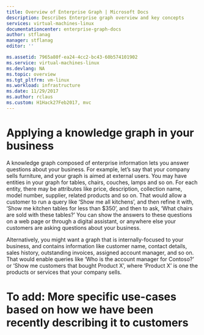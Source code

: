 ```yaml
---
title: Overview of Enterprise Graph | Microsoft Docs
description: Describes Enterprise graph overview and key concepts
services: virtual-machines-linux
documentationcenter: enterprise-graph-docs
author: stflanag
manager: stflanag
editor: ''

ms.assetid: 7965a80f-ea24-4cc2-bc43-60b574101902
ms.service: virtual-machines-linux
ms.devlang: NA
ms.topic: overview
ms.tgt_pltfrm: vm-linux
ms.workload: infrastructure
ms.date: 11/29/2017
ms.author: rclaus
ms.custom: H1Hack27Feb2017, mvc
---
```


# Applying a knowledge graph in your business

A knowledge graph composed of enterprise information lets you answer questions about your business. For example, let’s say that your company sells furniture, and your graph is aimed at external users. You may have entities in your graph for tables, chairs, couches, lamps and so on. For each entity, there may be attributes like price, description, collection name, model number, supplier, related products and so on. That would allow a customer to run a query like ‘Show me all kitchens’, and then refine it with, ‘Show me kitchen tables for less than $350’, and then to ask, ‘What chairs are sold with these tables?’ You can show the answers to these questions on a web page or through a digital assistant, or anywhere else your customers are asking questions about your business.

Alternatively, you might want a graph that is internally-focused to your business, and contains information like customer name, contact details, sales history, outstanding invoices, assigned account manager, and so on. That would enable queries like ‘Who is the account manager for Contoso?’ or ‘Show me customers that bought Product X’, where ‘Product X’ is one the products or services that your company sells.


# To add: More specific use-cases based on how we have been recently describing it to customers
